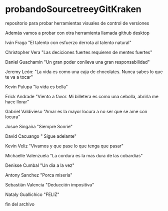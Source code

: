 # probandoSourcetreeyGitKraken
repositorio para probar herramientas visuales de control de versiones 

Además vamos a probar con otra herramienta llamada github desktop

Iván Fraga "El talento con esfuerzo derrota al talento natural"

Christopher Vera "Las deciciones fuertes requieren de mentes fuertes"

Daniel Guachamín "Un gran poder conlleva una gran responsabilidad"


Jeremy León: "La vida es como una caja de chocolates. Nunca sabes lo que te va a tocar"

Kevin Pulupa "la vida es bella"

Erick Andrade "Viento a favor. Mi billetera es como una cebolla, abrirla me hace llorar"

Gabriel Valdivieso "Amar es la mayor locura a no ser que se ame con locura"

Josue Singaña "Siempre Sonrie"

David Cacuango " Sigue adelante"

Kevin Veliz "Vivamos y que pase lo que tenga que pasar"

Michaelle Valenzuela "La cordura es la mas dura de las cobardías"

Denisse Cumbal "Un dia a la vez"

Antony Sanchez "Porca miseria"

Sebastián Valencia "Deducción impositiva"

Nataly Guallichico "FELIZ"

fin del archivo

